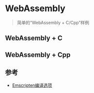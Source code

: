 # WebAssembly

> 简单的“WebAssembly + C/Cpp”样例

## WebAssembly + C

## WebAssembly + Cpp

## 参考
* [Emscripten编译选项](https://emscripten.org/docs/tools_reference/emcc.html)

